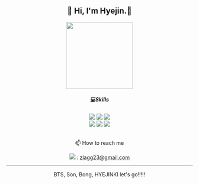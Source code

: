 



<div align=center></div> 
<div align=center> <h2> 🌊 Hi, I'm Hyejin.🌊 </h2> <img src= "https://user-images.githubusercontent.com/122454567/212243179-4b0089ec-ee2a-4a15-9719-81bded91af9a.PNG" width="180" height ="180"/> </div> 



<div align=center><h5> 💻Skills <h5/></div>

<div align=center> <img src="https://img.shields.io/badge/C language-A8B9CC?style=flat&logo=C&logoColor=white"/> <img src="https://img.shields.io/badge/C++-3178C6?style=flat&logo=c%2B%2B&logoColor=white"/> 
<img src="https://img.shields.io/badge/Python-3776AB?style=flat&logo=Python&logoColor=yellow"/>
  <br/><img src="https://img.shields.io/badge/Git-F05032?style=flat&logo=Git&logoColor=white"/> <img src="https://img.shields.io/badge/Arduino-00979D?style=flat&logo=Arduino&logoColor=white"/> <img src="https://img.shields.io/badge/Raspberry Pi-A22846?style=flat&logo=Raspberry Pi&logoColor=white"/> 
  
<br/>
<br/>
  
📫 How to reach me
 
<img src="https://img.shields.io/badge/Gmail-EA4335?style=flat&logo=Gamil&logo&link=zlagg23@gmail.com"/> : zlagg23@gmail.com
</div>


---
</div>
</div>
</div>
<div align=center>BTS, Son, Bong, HYEJINKI let's go!!!!!</div>


<!--
**hyejinki/hyejinki** is a ✨ _special_ ✨ repository because its `README.md` (this file) appears on your GitHub profile.

Here are some ideas to get you started:

- 🔭 I’m currently working on ...
- 🌱 I’m currently learning ...
- 👯 I’m looking to collaborate on ...
- 🤔 I’m looking for help with ...
- 💬 Ask me about ...
- 📫 How to reach me: ...
- 😄 Pronouns: ...
- ⚡ Fun fact: ...
-->
